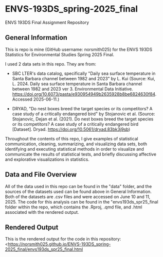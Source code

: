 # ENVS-193DS_spring-2025_final

ENVS 193DS Final Assignment Repository



## General Information 

This is repo is mine (GitHub username: norsmith025) for the ENVS 193DS Statistics for Environmental Studies Spring 2025 Final.

I used 2 data sets in this repo. They are from:

-    SBC LTER's data catalog, specifically "Daily sea surface temperature in Santa Barbara channel between 1982 and 2023" by L. Kui (Source: Kui, L. 2024. Daily sea surface temperature in Santa Barbara channel between 1982 and 2023 ver 3. Environmental Data Initiative. <https://doi.org/10.6073/pasta/e930954949b2635928b8be6824630f84>. Accessed 2025-06-11.)

-   DRYAD, "Do nest boxes breed the target species or its competitors? A case study of a critically endangered bird" by Stojanovic et al. (Source: Stojanovic, Dejan et al. (2021). Do nest boxes breed the target species or its competitors? A case study of a critically endangered bird [Dataset]. Dryad. <https://doi.org/10.5061/dryad.83bk3j9sb>)

Throughout the contents of this repo, I give examples of statistical communication, cleaning, summarizing, and visualizing data sets, both identifying and executing statistical methods in order to visualize and communicate the results of statistical tests, and briefly discussing affective and explorative visualizations in statistics.

## Data and File Overview
All of the data used in this repo can be found in the "data" folder, and the sources of the datasets used can be found above in General Information. Both of the datasets are .csv files and were accessed on June 10 and 11, 2025. The code for this analysis can be found in the "envs193ds_spr25_final folder within the repo, which contains the .Rproj, .qmd file, and .html associated with the rendered output. 

## Rendered Output

This is the rendered output for the code in this repository:
<https://norsmith025.github.io/ENVS-193DS_spring-2025_final/envs193ds_spr25_final.html
